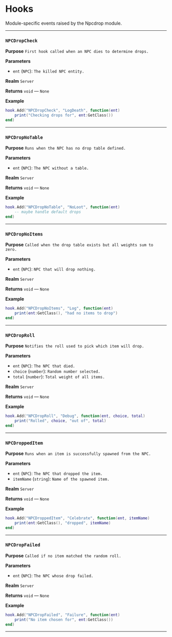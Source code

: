 # Hooks
Module-specific events raised by the Npcdrop module.

---
### `NPCDropCheck`

**Purpose**
`First hook called when an NPC dies to determine drops.`

**Parameters**

* `ent` (`NPC`): `The killed NPC entity.`

**Realm**
`Server`

**Returns**
`void` — `None`

**Example**
```lua
hook.Add("NPCDropCheck", "LogDeath", function(ent)
    print("Checking drops for", ent:GetClass())
end)
```

---

### `NPCDropNoTable`

**Purpose**
`Runs when the NPC has no drop table defined.`

**Parameters**

* `ent` (`NPC`): `The NPC without a table.`

**Realm**
`Server`

**Returns**
`void` — `None`

**Example**
```lua
hook.Add("NPCDropNoTable", "NoLoot", function(ent)
    -- maybe handle default drops
end)
```

---

### `NPCDropNoItems`

**Purpose**
`Called when the drop table exists but all weights sum to zero.`

**Parameters**

* `ent` (`NPC`): `NPC that will drop nothing.`

**Realm**
`Server`

**Returns**
`void` — `None`

**Example**
```lua
hook.Add("NPCDropNoItems", "Log", function(ent)
    print(ent:GetClass(), "had no items to drop")
end)
```

---

### `NPCDropRoll`

**Purpose**
`Notifies the roll used to pick which item will drop.`

**Parameters**

* `ent` (`NPC`): `The NPC that died.`
* `choice` (`number`): `Random number selected.`
* `total` (`number`): `Total weight of all items.`

**Realm**
`Server`

**Returns**
`void` — `None`

**Example**
```lua
hook.Add("NPCDropRoll", "Debug", function(ent, choice, total)
    print("Rolled", choice, "out of", total)
end)
```

---

### `NPCDroppedItem`

**Purpose**
`Runs when an item is successfully spawned from the NPC.`

**Parameters**

* `ent` (`NPC`): `The NPC that dropped the item.`
* `itemName` (`string`): `Name of the spawned item.`

**Realm**
`Server`

**Returns**
`void` — `None`

**Example**
```lua
hook.Add("NPCDroppedItem", "Celebrate", function(ent, itemName)
    print(ent:GetClass(), "dropped", itemName)
end)
```

---

### `NPCDropFailed`

**Purpose**
`Called if no item matched the random roll.`

**Parameters**

* `ent` (`NPC`): `The NPC whose drop failed.`

**Realm**
`Server`

**Returns**
`void` — `None`

**Example**
```lua
hook.Add("NPCDropFailed", "Failure", function(ent)
    print("No item chosen for", ent:GetClass())
end)
```

---
